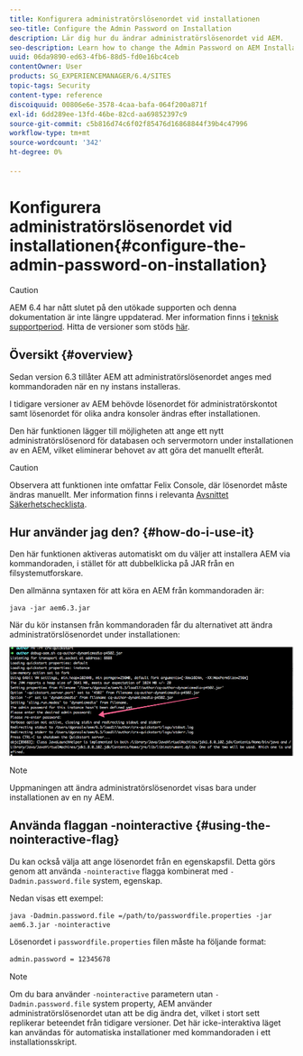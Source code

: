 ```yaml
---
title: Konfigurera administratörslösenordet vid installationen
seo-title: Configure the Admin Password on Installation
description: Lär dig hur du ändrar administratörslösenordet vid AEM.
seo-description: Learn how to change the Admin Password on AEM Installation.
uuid: 06da9890-ed63-4fb6-88d5-fd0e16bc4ceb
contentOwner: User
products: SG_EXPERIENCEMANAGER/6.4/SITES
topic-tags: Security
content-type: reference
discoiquuid: 00806e6e-3578-4caa-bafa-064f200a871f
exl-id: 6dd289ee-13fd-46be-82cd-aa69852397c9
source-git-commit: c5b816d74c6f02f85476d16868844f39b4c47996
workflow-type: tm+mt
source-wordcount: '342'
ht-degree: 0%

---
```


# Konfigurera administratörslösenordet vid installationen{#configure-the-admin-password-on-installation}

>[!CAUTION]
>
>AEM 6.4 har nått slutet på den utökade supporten och denna dokumentation är inte längre uppdaterad. Mer information finns i [teknisk supportperiod](https://helpx.adobe.com/support/programs/eol-matrix.html). Hitta de versioner som stöds [här](https://experienceleague.adobe.com/docs/).

## Översikt {#overview}

Sedan version 6.3 tillåter AEM att administratörslösenordet anges med kommandoraden när en ny instans installeras.

I tidigare versioner av AEM behövde lösenordet för administratörskontot samt lösenordet för olika andra konsoler ändras efter installationen.

Den här funktionen lägger till möjligheten att ange ett nytt administratörslösenord för databasen och servermotorn under installationen av en AEM, vilket eliminerar behovet av att göra det manuellt efteråt.

>[!CAUTION]
>
>Observera att funktionen inte omfattar Felix Console, där lösenordet måste ändras manuellt. Mer information finns i relevanta [Avsnittet Säkerhetschecklista](/help/sites-administering/security-checklist.md#change-default-passwords-for-the-aem-and-osgi-console-admin-accounts).

## Hur använder jag den? {#how-do-i-use-it}

Den här funktionen aktiveras automatiskt om du väljer att installera AEM via kommandoraden, i stället för att dubbelklicka på JAR från en filsystemutforskare.

Den allmänna syntaxen för att köra en AEM från kommandoraden är:

```shell
java -jar aem6.3.jar
```

När du kör instansen från kommandoraden får du alternativet att ändra administratörslösenordet under installationen:

![chlimage_1-116](assets/chlimage_1-116.png)

>[!NOTE]
>
>Uppmaningen att ändra administratörslösenordet visas bara under installationen av en ny AEM.

## Använda flaggan -nointeractive {#using-the-nointeractive-flag}

Du kan också välja att ange lösenordet från en egenskapsfil. Detta görs genom att använda `-nointeractive` flagga kombinerat med `-Dadmin.password.file` system, egenskap.

Nedan visas ett exempel:

```shell
java -Dadmin.password.file =/path/to/passwordfile.properties -jar aem6.3.jar -nointeractive
```

Lösenordet i `passwordfile.properties` filen måste ha följande format:

```xml
admin.password = 12345678
```

>[!NOTE]
>
>Om du bara använder `-nointeractive` parametern utan `-Dadmin.password.file` system property, AEM använder administratörslösenordet utan att be dig ändra det, vilket i stort sett replikerar beteendet från tidigare versioner. Det här icke-interaktiva läget kan användas för automatiska installationer med kommandoraden i ett installationsskript.
